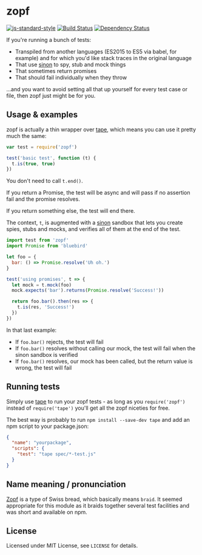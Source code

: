 # zopf

[![js-standard-style](https://img.shields.io/badge/code%20style-standard-brightgreen.svg?style=flat)](https://github.com/feross/standard)
[![Build Status](https://travis-ci.org/itchio/zopf.svg)](https://travis-ci.org/itchio/zopf)
[![Dependency Status](https://david-dm.org/itchio/zopf.svg)](https://david-dm.org/itchio/zopf)

If you're running a bunch of tests:

  - Transpiled from another languages (ES2015 to ES5 via babel, for example)
    and for which you'd like stack traces in the original language
  - That use [sinon][sinon] to spy, stub and mock things
  - That sometimes return promises
  - That should fail individually when they throw

...and you want to avoid setting all that up yourself for every test case
or file, then zopf just might be for you.

## Usage & examples

zopf is actually a thin wrapper over [tape][], which means you can use it
pretty much the same:

```javascript
var test = require('zopf')

test('basic test', function (t) {
  t.is(true, true)
})
```

You don't need to call `t.end()`.

If you return a Promise, the test will be async and will pass if no assertion
fail and the promise resolves.

If you return something else, the test will end there.

The context, `t`, is augmented with a [sinon][] sandbox that lets you create
spies, stubs and mocks, and verifies all of them at the end of the test.

```javascript
import test from 'zopf'
import Promise from 'bluebird'

let foo = {
  bar: () => Promise.resolve('Uh oh.')
}

test('using promises', t => {
  let mock = t.mock(foo)
  mock.expects('bar').returns(Promise.resolve('Success!'))

  return foo.bar().then(res => {
    t.is(res, 'Success!')
  })
})
```

In that last example:

  * If `foo.bar()` rejects, the test will fail
  * If `foo.bar()` resolves without calling our mock, the test will
    fail when the sinon sandbox is verified
  * If `foo.bar()` resolves, our mock has been called, but the return
    value is wrong, the test will fail

[tape]: https://www.npmjs.com/package/tape
[sinon]: http://sinonjs.org/

## Running tests

Simply use [tape][] to run your zopf tests - as long as you `require('zopf')`
instead of `require('tape')` you'll get all the zopf niceties for free.

The best way is probably to run `npm install --save-dev tape` and add an npm
script to your package.json:

```json
{
  "name": "yourpackage",
  "scripts": {
    "test": "tape spec/*-test.js"
  }
}
```

## Name meaning / pronunciation

[Zopf][] is a type of Swiss bread, which basically means `braid`. It seemed
appropriate for this module as it braids together several test facilities
and was short and available on npm.

[Zopf]: https://en.wikipedia.org/wiki/Zopf

## License

Licensed under MIT License, see `LICENSE` for details.

